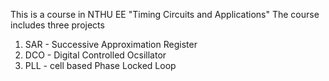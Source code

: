 This is a course in NTHU EE "Timing Circuits and Applications"
The course includes three projects
1. SAR - Successive Approximation Register
2. DCO - Digital Controlled Ocsillator
3. PLL - cell based Phase Locked Loop

